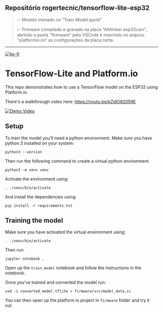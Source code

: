 ## Repositório rogertecnic/tensorflow-lite-esp32

>✅ Modelo treinado no "Train Model.ipynb"
>
>✅ firmware compilado e gravado na placa "AIthinker esp32cam", abrindo a pasta "firmware" pelo VSCode e inserindo no arquivo "platformio.ini" as configurações da placa  certa.

---
[![ko-fi](https://ko-fi.com/img/githubbutton_sm.svg)](https://ko-fi.com/Z8Z734F5Y)
# TensorFlow-Lite and Platform.io

This repo demonstrates how to use a TensorFlow model on the ESP32 using Platform.io.

There's a walkthrough video here: https://youtu.be/kZdIO82059E

[![Demo Video](https://img.youtube.com/vi/kZdIO82059E/0.jpg)](https://www.youtube.com/watch?v=kZdIO82059E)

## Setup

To train the model you'll need a python environment. Make sure you have python 3 installed on your system:

```
python3 --version
```

Then run the following command to create a virtual python environment.

```
python3 -m venv venv
```

Activate the environment using:

```
. ./venv/bin/activate
```

And install the dependencies using:

```
pip install -r requirements.txt
```

## Training the model

Make sure you have activated the virtual environment using:

```
. ./venv/bin/activate
```

Then run:

```
jupyter notebook .
```

Open up the `train_model` notebook and follow the instructions in the notebook.

Once you've trained and converted the model run:

```
xxd -i converted_model.tflite > firmware/src/model_data.cc
```

You can then open up the platform.io project in `firmware` folder and try it out.
